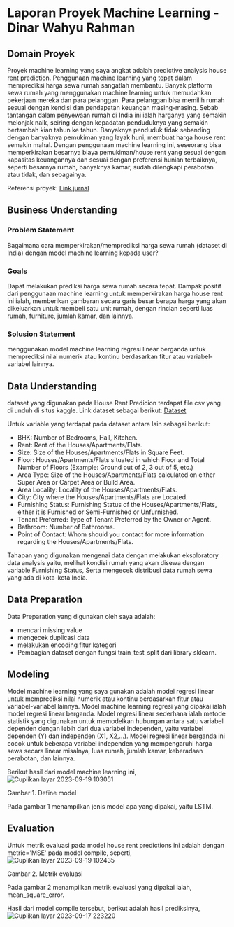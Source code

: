 # Laporan Proyek Machine Learning - Dinar Wahyu Rahman
## Domain Proyek

Proyek machine learning yang saya angkat adalah predictive analysis house rent prediction. Penggunaan machine learning yang tepat dalam memprediksi harga sewa rumah sangatlah membantu. Banyak platform sewa rumah yang menggunakan machine learning untuk memudahkan pekerjaan mereka dan para pelanggan. Para pelanggan bisa memilih rumah sesuai dengan kendisi dan pendapatan keuangan masing-masing. Sebab tantangan dalam penyewaan rumah di India ini ialah harganya yang semakin melonjak naik, seiring dengan kepadatan penduduknya yang semakin bertambah kian tahun ke tahun. Banyaknya penduduk tidak sebanding dengan banyaknya pemukiman yang layak huni, membuat harga house rent semakin mahal. Dengan penggunaan machine learning ini, seseorang bisa memperkirakan besarnya biaya pemukiman/house rent yang sesuai dengan kapasitas keuangannya dan sesuai dengan preferensi hunian terbaiknya, seperti besarnya rumah, banyaknya kamar, sudah dilengkapi perabotan atau tidak, dan sebagainya.

Referensi proyek: [Link jurnal](https://www.mdpi.com/2220-9964/8/8/349)

## Business Understanding
### Problem Statement
Bagaimana cara memperkirakan/memprediksi harga sewa rumah (dataset di India) dengan model machine learning kepada user?

### Goals
Dapat melakukan prediksi harga sewa rumah secara tepat. Dampak positif dari penggunaan machine learning untuk memperkirakan harga house rent ini ialah, memberikan gambaran secara garis besar berapa harga yang akan dikeluarkan untuk membeli satu unit rumah, dengan rincian seperti luas rumah, furniture, jumlah kamar, dan lainnya. 
### Solusion Statement
menggunakan model machine learning regresi linear berganda untuk memprediksi nilai numerik atau kontinu berdasarkan fitur atau variabel-variabel lainnya. 

## Data Understanding
dataset yang digunakan pada House Rent Predicion terdapat file csv yang di unduh di situs kaggle. Link dataset sebagai berikut: [Dataset](https://github.com/dinarrahman30/House_Rent_Prediction/blob/main/house_rent_prediction/House_Rent_Dataset.csv)

Untuk variable yang terdapat pada dataset antara lain sebagai berikut:

- BHK: Number of Bedrooms, Hall, Kitchen.
- Rent: Rent of the Houses/Apartments/Flats.
- Size: Size of the Houses/Apartments/Flats in Square Feet.
- Floor: Houses/Apartments/Flats situated in which Floor and Total Number of Floors (Example: Ground out of 2, 3 out of 5, etc.)
- Area Type: Size of the Houses/Apartments/Flats calculated on either Super Area or Carpet Area or Build Area.
- Area Locality: Locality of the Houses/Apartments/Flats.
- City: City where the Houses/Apartments/Flats are Located.
- Furnishing Status: Furnishing Status of the Houses/Apartments/Flats, either it is Furnished or Semi-Furnished or Unfurnished.
- Tenant Preferred: Type of Tenant Preferred by the Owner or Agent.
- Bathroom: Number of Bathrooms.
- Point of Contact: Whom should you contact for more information regarding the Houses/Apartments/Flats.

Tahapan yang digunakan mengenai data dengan melakukan eksploratory data analysis yaitu, melihat kondisi rumah yang akan disewa dengan variable Furnishing Status, Serta mengecek distribusi data rumah sewa yang ada di kota-kota India.

## Data Preparation
Data Preparation yang digunakan oleh saya adalah:
- mencari missing value
- mengecek duplicasi data
- melakukan encoding fitur kategori 
- Pembagian dataset dengan fungsi train_test_split dari library sklearn.

## Modeling

Model machine learning yang saya gunakan adalah model regresi linear untuk memprediksi nilai numerik atau kontinu berdasarkan fitur atau variabel-variabel lainnya. Model machine learning regresi yang dipakai ialah model regresi linear berganda. Model regresi linear sederhana ialah metode statistik yang digunakan untuk memodelkan hubungan antara satu variabel dependen dengan lebih dari dua variabel independen, yaitu variabel dependen (Y) dan independen (X1, X2,...). Model regresi linear berganda ini cocok untuk beberapa variabel independen yang mempengaruhi harga sewa secara linear misalnya, luas rumah, jumlah kamar, keberadaan perabotan, dan lainnya.

Berikut hasil dari model machine learning ini, 
![Cuplikan layar 2023-09-19 103051](https://github.com/dinarrahman30/House_Rent_Prediction/assets/68122380/cc85dedd-6db0-48be-8d94-ca4acc998bde)

Gambar 1. Define model

Pada gambar 1 menampilkan jenis model apa yang dipakai, yaitu LSTM.


## Evaluation
Untuk metrik evaluasi pada model house rent predictions ini adalah dengan metric='MSE' pada model compile, seperti, 
![Cuplikan layar 2023-09-19 102435](https://github.com/dinarrahman30/House_Rent_Prediction/assets/68122380/71c36f03-0553-4bd0-b296-fee46fd69cb8)

Gambar 2. Metrik evaluasi

Pada gambar 2 menampilkan metrik evaluasi yang dipakai ialah, mean_square_error. 


Hasil dari model compile tersebut, berikut adalah hasil prediksinya, ![Cuplikan layar 2023-09-17 223220](https://github.com/dinarrahman30/House_Rent_Prediction/assets/68122380/acdf58f2-293e-497f-ba98-d75e0a0f856b)

